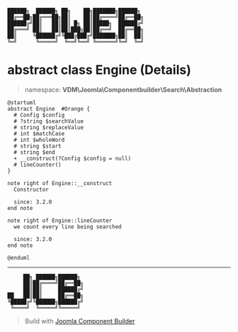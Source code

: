 ```
██████╗  ██████╗ ██╗    ██╗███████╗██████╗
██╔══██╗██╔═══██╗██║    ██║██╔════╝██╔══██╗
██████╔╝██║   ██║██║ █╗ ██║█████╗  ██████╔╝
██╔═══╝ ██║   ██║██║███╗██║██╔══╝  ██╔══██╗
██║     ╚██████╔╝╚███╔███╔╝███████╗██║  ██║
╚═╝      ╚═════╝  ╚══╝╚══╝ ╚══════╝╚═╝  ╚═╝
```
# abstract class Engine (Details)
> namespace: **VDM\Joomla\Componentbuilder\Search\Abstraction**
```uml
@startuml
abstract Engine  #Orange {
  # Config $config
  # ?string $searchValue
  # string $replaceValue
  # int $matchCase
  # int $wholeWord
  # string $start
  # string $end
  + __construct(?Config $config = null)
  # lineCounter()
}

note right of Engine::__construct
  Constructor

  since: 3.2.0
end note

note right of Engine::lineCounter
  we count every line being searched

  since: 3.2.0
end note
 
@enduml
```

---
```
     ██╗ ██████╗██████╗
     ██║██╔════╝██╔══██╗
     ██║██║     ██████╔╝
██   ██║██║     ██╔══██╗
╚█████╔╝╚██████╗██████╔╝
 ╚════╝  ╚═════╝╚═════╝
```
> Build with [Joomla Component Builder](https://git.vdm.dev/joomla/Component-Builder)

